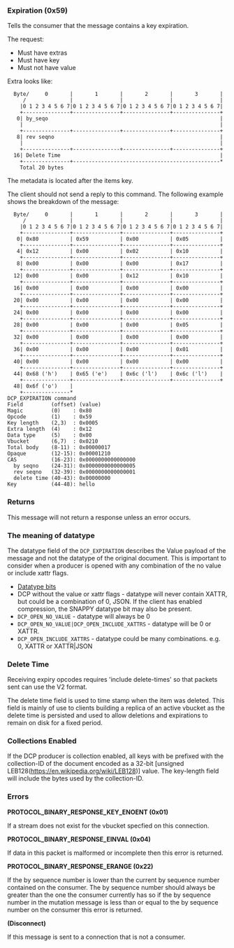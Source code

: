 ### Expiration (0x59)

Tells the consumer that the message contains a key expiration.

The request:
* Must have extras
* Must have key
* Must not have value

Extra looks like:

      Byte/     0       |       1       |       2       |       3       |
         /              |               |               |               |
        |0 1 2 3 4 5 6 7|0 1 2 3 4 5 6 7|0 1 2 3 4 5 6 7|0 1 2 3 4 5 6 7|
        +---------------+---------------+---------------+---------------+
       0| by_seqo                                                       |
        |                                                               |
        +---------------+---------------+---------------+---------------+
       8| rev seqno                                                     |
        |                                                               |
        +---------------+---------------+---------------+---------------+
      16| Delete Time                                                   |
        +---------------+-----------------------------------------------*
        Total 20 bytes

The metadata is located after the items key.

The client should not send a reply to this command. The following example shows the breakdown of the message:

      Byte/     0       |       1       |       2       |       3       |
         /              |               |               |               |
        |0 1 2 3 4 5 6 7|0 1 2 3 4 5 6 7|0 1 2 3 4 5 6 7|0 1 2 3 4 5 6 7|
        +---------------+---------------+---------------+---------------+
       0| 0x80          | 0x59          | 0x00          | 0x05          |
        +---------------+---------------+---------------+---------------+
       4| 0x12          | 0x00          | 0x02          | 0x10          |
        +---------------+---------------+---------------+---------------+
       8| 0x00          | 0x00          | 0x00          | 0x17          |
        +---------------+---------------+---------------+---------------+
      12| 0x00          | 0x00          | 0x12          | 0x10          |
        +---------------+---------------+---------------+---------------+
      16| 0x00          | 0x00          | 0x00          | 0x00          |
        +---------------+---------------+---------------+---------------+
      20| 0x00          | 0x00          | 0x00          | 0x00          |
        +---------------+---------------+---------------+---------------+
      24| 0x00          | 0x00          | 0x00          | 0x00          |
        +---------------+---------------+---------------+---------------+
      28| 0x00          | 0x00          | 0x00          | 0x05          |
        +---------------+---------------+---------------+---------------+
      32| 0x00          | 0x00          | 0x00          | 0x00          |
        +---------------+---------------+---------------+---------------+
      36| 0x00          | 0x00          | 0x00          | 0x01          |
        +---------------+---------------+---------------+---------------+
      40| 0x00          | 0x00          | 0x00          | 0x00          |
        +---------------+---------------+---------------+---------------+
      44| 0x68 ('h')    | 0x65 ('e')    | 0x6c ('l')    | 0x6c ('l')    |
        +---------------+---------------+---------------+---------------+
      48| 0x6f ('o')    |
        +---------------*
    DCP_EXPIRATION command
    Field         (offset) (value)
    Magic         (0)    : 0x80
    Opcode        (1)    : 0x59
    Key length    (2,3)  : 0x0005
    Extra length  (4)    : 0x12
    Data type     (5)    : 0x00
    Vbucket       (6,7)  : 0x0210
    Total body    (8-11) : 0x00000017
    Opaque        (12-15): 0x00001210
    CAS           (16-23): 0x0000000000000000
      by seqno    (24-31): 0x0000000000000005
      rev seqno   (32-39): 0x0000000000000001
      delete time (40-43): 0x00000000
    Key           (44-48): hello

### Returns

This message will not return a response unless an error occurs.

### The meaning of datatype

The datatype field of the `DCP_EXPIRATION` describes the Value payload of the message
and not the datatype of the original document. This is important to consider when a
producer is opened with any combination of the no value or include xattr flags.

* [Datatype bits ](../../../../BinaryProtocol.md#data-types)
* DCP without the value or xattr flags - datatype will never contain XATTR, but
  could be a combination of 0, JSON. If the client has enabled compression, the
  SNAPPY datatype bit may also be present.
* `DCP_OPEN_NO_VALUE` - datatype will always be 0
* `DCP_OPEN_NO_VALUE|DCP_OPEN_INCLUDE_XATTRS` - datatype will be 0 or XATTR.
* `DCP_OPEN_INCLUDE_XATTRS` - datatype could be many combinations. e.g. 0, XATTR or XATTR|JSON

### Delete Time

Receiving expiry opcodes requires 'include delete-times' so that packets sent
can use the V2 format.

The delete time field is used to time stamp when the item was deleted. This
field is mainly of use to clients building a replica of an active vbucket as
the delete time is persisted and used to allow deletions and expirations to
remain on disk for a fixed period.

### Collections Enabled

If the DCP producer is collection enabled, all keys with be prefixed with the
collection-ID of the document encoded as a 32-bit [unsigned LEB128(https://en.wikipedia.org/wiki/LEB128)]
value. The key-length field will include the bytes used by the collection-ID.

### Errors

**PROTOCOL_BINARY_RESPONSE_KEY_ENOENT (0x01)**

If a stream does not exist for the vbucket specfied on this connection.

**PROTOCOL_BINARY_RESPONSE_EINVAL (0x04)**

If data in this packet is malformed or incomplete then this error is returned.

**PROTOCOL_BINARY_RESPONSE_ERANGE (0x22)**

If the by sequence number is lower than the current by sequence number contained on the consumer. The by sequence number should always be greater than the one the consumer currently has so if the by sequence number in the mutation message is less than or equal to the by sequence number on the consumer this error is returned.

**(Disconnect)**

If this message is sent to a connection that is not a consumer.
